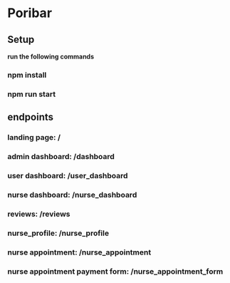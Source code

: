 # Poribar

## Setup
**run the following commands**
### npm install
### npm run start


## endpoints
### landing page: /
### admin dashboard: /dashboard
### user dashboard: /user_dashboard
### nurse dashboard: /nurse_dashboard
### reviews: /reviews
### nurse_profile: /nurse_profile
### nurse appointment: /nurse_appointment
### nurse appointment payment form: /nurse_appointment_form